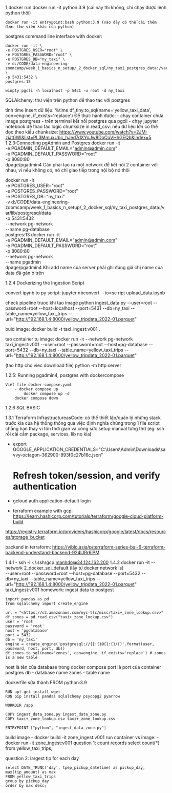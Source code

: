 1 docker run
docker run -it python:3.9 (cái này thì không, chỉ chạy được lệnh python thôi)

    docker run -it entrypoint:bash python:3.9 (vào đây có thể cài thêm được thư viên khác của python)

postgres command line interface with docker:

    docker run -it \
    -e POSTGRES_USER="root" \
    -e POSTGRES_PASSWORD="root" \
    -e POSTGRES_DB="ny_taxi" \
    -v d:/CODE/data-engineering-zoomcamp/week_1_basics_n_setup/_2_docker_sql/ny_taxi_postgres_data:/var/lib/postgresql/data \
    -p 5431:5432 \
    postgres:13

    winpty pgcli -h localhost -p 5431 -u root -d ny_taxi

SQLAlchemy: thư viện trên python để thao tác với postgres

tính time insert dữ liệu:
%time df_tiny.to_sql(name='yellow_taxi_data', con=engine, if_exists='replace')
Để thực hành được: - chạy container chưa image postgress - trên terminal kết nối postgres qua pgcli - chạy jupyter notebook để thao tác logic
chunksize in read_csv:
nếu dữ liệu lớn có thể đọc theo kiểu chunksize: https://www.youtube.com/watch?v=2JM-ziJt0WI&list=PL3MmuxUbc_hJed7dXYoJw8DoCuVHhGEQb&index=5
1.2.3:Connecting pgAdmin and Postgres
docker run -it \
 -e PGADMIN_DEFAULT_EMAIL="admin@admin.com" \
 -e PGADMIN_DEFAULT_PASSWORD="root" \
 -p 8080:80 \
 dpage/pgadmin4
Cần phải tạo ra một network để kết nối 2 container với nhau, vì nếu không có, nó chỉ giao tiếp trong nội bộ nó thôi

docker run -it \
-e POSTGRES_USER="root" \
-e POSTGRES_PASSWORD="root" \
-e POSTGRES_DB="ny_taxi" \
-v d:/CODE/data-engineering-zoomcamp/week_1_basics_n_setup/\_2_docker_sql/ny_taxi_postgres_data:/var/lib/postgresql/data \
-p 5431:5432 \
--network pg-network \
--name pg-database \
postgres:13
docker run -it \
 -e PGADMIN_DEFAULT_EMAIL="admin@admin.com" \
 -e PGADMIN_DEFAULT_PASSWORD="root" \
 -p 8080:80 \
 --network pg-network \
 --name pgadmin \
dpage/pgadmin4
Khi add name của server phải ghi đúng giá chị name của data đã gán ở trên

1.2.4 Dockerizing the Ingestion Script

convert ipynb to py script: jupyter nbconvert --to=sc
ript upload_data.ipynb

check pipeline truoc khi tao image
python ingest_data.py --user=root --password=root --host=localhost --port=5431 --db=ny_taxi --table_name=yellow_taxi_trips --url="http://192.168.1.4:8000/yellow_tripdata_2022-01.parquet"

buid image:
docker build -t taxi_ingest:v001 .

tao container tu image:
docker run -it --network pg-network taxi_ingest:v001 --user=root --password=root --host=pg-database --port=5432 --db=ny_taxi --table_name=yellow_taxi_trips --url="http://192.168.1.4:8000/yellow_tripdata_2022-01.parquet"

(tao http cho viec download file)
python -m http.server

1.2.5: Running pgadmin4, postgres with dockercompose

    Viết file docker-compose.yaml
    	- docker compose up
    		docker compose up -d
    	docker compose down


1.2.6 SQL BASIC

1.3.1 Terraform
InfrastructureasCode: có thể thiết lập/quản lý những stack trước kia của hệ thống thông qua việc định nghĩa chúng trong 1 file script chẳng hạn thay vì tốn thời gian và công sức setup manual từng thứ (eg: ssh rồi cài cắm package, services, lib nọ kia)

- export GOOGLE_APPLICATION_CREDENTIALS="C:\Users\Admin\Downloads\savvy-octagon-362900-893f0c27b16c.json"

  # Refresh token/session, and verify authentication

- gcloud auth application-default login

- terraform example with gcp: https://learn.hashicorp.com/tutorials/terraform/google-cloud-platform-build

https://registry.terraform.io/providers/hashicorp/google/latest/docs/resources/storage_bucket

backend in terraform: https://viblo.asia/p/terraform-series-bai-6-terraform-backend-understand-backend-924lJRr6lPM

1.4.1 - ssh -i ~/.ssh/gcp manhdo@34.124.162.200
1.4.2
docker run -it
--network 2_docker_sql_default (lầy từ docker network ls)  
 --user=root
--password=root
--host=pg-database
--port=5432
--db=ny_taxi
--table_name=yellow_taxi_trips
--url="http://192.168.1.4:8000/yellow_tripdata_2022-01.parquet"
taxi_ingest:v001
homework:
ingest data to postgest

    import pandas as pd
    from sqlalchemy import create_engine

    url = "<https://s3.amazonaws.com/nyc-tlc/misc/taxi+_zone_lookup.csv>"
    df_zones = pd.read_csv("taxi+_zone_lookup.csv")
    user = 'root'
    password = 'root'
    host = 'pgdatabase'
    port = 5432
    db = 'ny_taxi'
    engine = create_engine('postgresql://{}:{}@{}:{}/{}'.format(user, password, host, port, db))
    df_zones.to_sql(name='zones', con=engine, if_exists='replace') # zones is a new table

host là tên của database trong docker compose
port là port của container postgres
db - database name
zones - table name

dockerfile sửa thành
FROM python:3.9

    RUN apt-get install wget
    RUN pip install pandas sqlalchemy psycopg2 pyarrow

    WORKDIR /app

    COPY ingest_data_zone.py ingest_data_zone.py
    COPY taxi+_zone_lookup.csv taxi+_zone_lookup.csv

    ENTRYPOINT ["python", "ingest_data_zone.py"]

build image - docker build -it zone_ingest:v001
run container vs image: - docker run -it zone_ingest:v001
question 1: count records
select count(\*) from yellow_taxi_trips;

question 2: largest tip for each day

    select DATE_TRUNC('day', tpep_pickup_datetime) as pickup_day, max(tip_amount) as max
    FROM yellow_taxi_trips
    group by pickup_day
    order by max desc;
